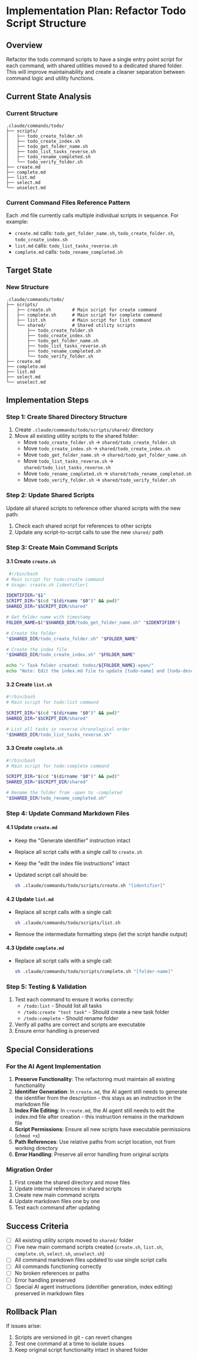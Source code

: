 # Implementation Plan: Refactor Todo Script Structure

## Overview

Refactor the todo command scripts to have a single entry point script for each command, with shared utilities moved to a dedicated shared folder. This will improve maintainability and create a cleaner separation between command logic and utility functions.

## Current State Analysis

### Current Structure

```
.claude/commands/todo/
├── scripts/
│   ├── todo_create_folder.sh
│   ├── todo_create_index.sh
│   ├── todo_get_folder_name.sh
│   ├── todo_list_tasks_reverse.sh
│   ├── todo_rename_completed.sh
│   └── todo_verify_folder.sh
├── create.md
├── complete.md
├── list.md
├── select.md
└── unselect.md
```

### Current Command Files Reference Pattern

Each .md file currently calls multiple individual scripts in sequence. For example:

- `create.md` calls: `todo_get_folder_name.sh`, `todo_create_folder.sh`, `todo_create_index.sh`
- `list.md` calls: `todo_list_tasks_reverse.sh`
- `complete.md` calls: `todo_rename_completed.sh`

## Target State

### New Structure

```
.claude/commands/todo/
├── scripts/
│   ├── create.sh        # Main script for create command
│   ├── complete.sh      # Main script for complete command
│   ├── list.sh          # Main script for list command
│   └── shared/          # Shared utility scripts
│       ├── todo_create_folder.sh
│       ├── todo_create_index.sh
│       ├── todo_get_folder_name.sh
│       ├── todo_list_tasks_reverse.sh
│       ├── todo_rename_completed.sh
│       └── todo_verify_folder.sh
├── create.md
├── complete.md
├── list.md
├── select.md
└── unselect.md
```

## Implementation Steps

### Step 1: Create Shared Directory Structure

1. Create `.claude/commands/todo/scripts/shared/` directory
2. Move all existing utility scripts to the shared folder:
   - Move `todo_create_folder.sh` → `shared/todo_create_folder.sh`
   - Move `todo_create_index.sh` → `shared/todo_create_index.sh`
   - Move `todo_get_folder_name.sh` → `shared/todo_get_folder_name.sh`
   - Move `todo_list_tasks_reverse.sh` → `shared/todo_list_tasks_reverse.sh`
   - Move `todo_rename_completed.sh` → `shared/todo_rename_completed.sh`
   - Move `todo_verify_folder.sh` → `shared/todo_verify_folder.sh`

### Step 2: Update Shared Scripts

Update all shared scripts to reference other shared scripts with the new path:

1. Check each shared script for references to other scripts
2. Update any script-to-script calls to use the new `shared/` path

### Step 3: Create Main Command Scripts

#### 3.1 Create `create.sh`

```bash
 #!/bin/bash
# Main script for todo:create command
# Usage: create.sh [identifier]

IDENTIFIER="$1"
SCRIPT_DIR="$(cd "$(dirname "$0")" && pwd)"
SHARED_DIR="$SCRIPT_DIR/shared"

# Get folder name with timestamp
FOLDER_NAME=$("$SHARED_DIR/todo_get_folder_name.sh" "$IDENTIFIER")

# Create the folder
"$SHARED_DIR/todo_create_folder.sh" "$FOLDER_NAME"

# Create the index file
"$SHARED_DIR/todo_create_index.sh" "$FOLDER_NAME"

echo "✓ Task folder created: todos/${FOLDER_NAME}-open/"
echo "Note: Edit the index.md file to update [todo-name] and [todo-description]"
```

#### 3.2 Create `list.sh`

```bash
#!/bin/bash
# Main script for todo:list command

SCRIPT_DIR="$(cd "$(dirname "$0")" && pwd)"
SHARED_DIR="$SCRIPT_DIR/shared"

# List all tasks in reverse chronological order
"$SHARED_DIR/todo_list_tasks_reverse.sh"
```

#### 3.3 Create `complete.sh`

```bash
#!/bin/bash
# Main script for todo:complete command

SCRIPT_DIR="$(cd "$(dirname "$0")" && pwd)"
SHARED_DIR="$SCRIPT_DIR/shared"

# Rename the folder from -open to -completed
"$SHARED_DIR/todo_rename_completed.sh"
```

### Step 4: Update Command Markdown Files

#### 4.1 Update `create.md`

- Keep the "Generate identifier" instruction intact
- Replace all script calls with a single call to `create.sh`
- Keep the "edit the index file instructions" intact
- Updated script call should be:

  ```bash
  sh .claude/commands/todo/scripts/create.sh "[identifier]"
  ```

#### 4.2 Update `list.md`

- Replace all script calls with a single call:

  ```bash
  sh .claude/commands/todo/scripts/list.sh
  ```

- Remove the intermediate formatting steps (let the script handle output)

#### 4.3 Update `complete.md`

- Replace all script calls with a single call:

  ```bash
  sh .claude/commands/todo/scripts/complete.sh "[folder-name]"
  ```

### Step 5: Testing & Validation

1. Test each command to ensure it works correctly:
   - `/todo:list` - Should list all tasks
   - `/todo:create "test task"` - Should create a new task folder
   - `/todo:complete` - Should rename folder
2. Verify all paths are correct and scripts are executable
3. Ensure error handling is preserved

## Special Considerations

### For the AI Agent Implementation

1. **Preserve Functionality**: The refactoring must maintain all existing functionality
2. **Identifier Generation**: In `create.md`, the AI agent still needs to generate the identifier from the description - this stays as an instruction in the markdown file
3. **Index File Editing**: In `create.md`, the AI agent still needs to edit the index.md file after creation - this instruction remains in the markdown file
4. **Script Permissions**: Ensure all new scripts have executable permissions (`chmod +x`)
5. **Path References**: Use relative paths from script location, not from working directory
6. **Error Handling**: Preserve all error handling from original scripts

### Migration Order

1. First create the shared directory and move files
2. Update internal references in shared scripts
3. Create new main command scripts
4. Update markdown files one by one
5. Test each command after updating

## Success Criteria

- [ ] All existing utility scripts moved to `shared/` folder
- [ ] Five new main command scripts created (`create.sh`, `list.sh`, `complete.sh`, `select.sh`, `unselect.sh`)
- [ ] All command markdown files updated to use single script calls
- [ ] All commands functioning correctly
- [ ] No broken references or paths
- [ ] Error handling preserved
- [ ] Special AI agent instructions (identifier generation, index editing) preserved in markdown files

## Rollback Plan

If issues arise:

1. Scripts are versioned in git - can revert changes
2. Test one command at a time to isolate issues
3. Keep original script functionality intact in shared folder
